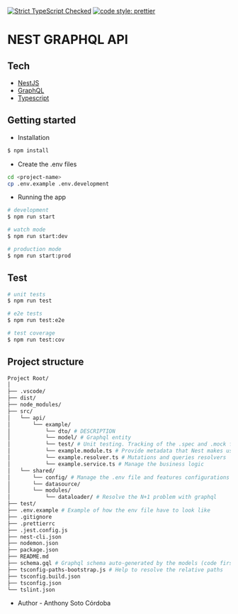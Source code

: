 [![Strict TypeScript Checked](https://camo.githubusercontent.com/21132e0838961fbecb75077042aa9b15bc0bf6f9/68747470733a2f2f62616467656e2e6e65742f62616467652f4275696c74253230576974682f547970655363726970742f626c7565)](https://www.typescriptlang.org)
[![code style: prettier](https://img.shields.io/badge/code_style-prettier-ff69b4.svg?style=flat-square)](https://github.com/prettier/prettier)

# NEST GRAPHQL API

## Tech

- [NestJS](https://docs.nestjs.com/)
- [GraphQL](https://graphql.org/)
- [Typescript](https://www.typescriptlang.org/docs/home.html)

## Getting started

- Installation

```bash
$ npm install
```

- Create the .env files

```sh
cd <project-name>
cp .env.example .env.development
```

- Running the app

```bash
# development
$ npm run start

# watch mode
$ npm run start:dev

# production mode
$ npm run start:prod
```

## Test

```bash
# unit tests
$ npm run test

# e2e tests
$ npm run test:e2e

# test coverage
$ npm run test:cov
```

## Project structure

```bash
Project Root/
│
├── .vscode/
├── dist/
├── node_modules/
├── src/
│   └── api/
│       └── example/
│           └── dto/ # DESCRIPTION
│           └── model/ # Graphql entity
│           └── test/ # Unit testing. Tracking of the .spec and .mock files
│           └── example.module.ts # Provide metadata that Nest makes use to organize the app
│           └── example.resolver.ts # Mutations and queries resolvers
│           └── example.service.ts # Manage the business logic
│   └── shared/
│       └── config/ # Manage the .env file and features configurations
│       └── datasource/
│       └── modules/
│           └── dataloader/ # Resolve the N+1 problem with graphql
├── test/
├── .env.example # Example of how the env file have to look like
├── .gitignore
├── .prettierrc
├── .jest.config.js
├── nest-cli.json
├── nodemon.json
├── package.json
├── README.md
├── schema.gql # Graphql schema auto-generated by the models (code first mode)
├── tsconfig-paths-bootstrap.js # Help to resolve the relative paths
├── tsconfig.build.json
├── tsconfig.json
└── tslint.json
```

- Author - Anthony Soto Córdoba
